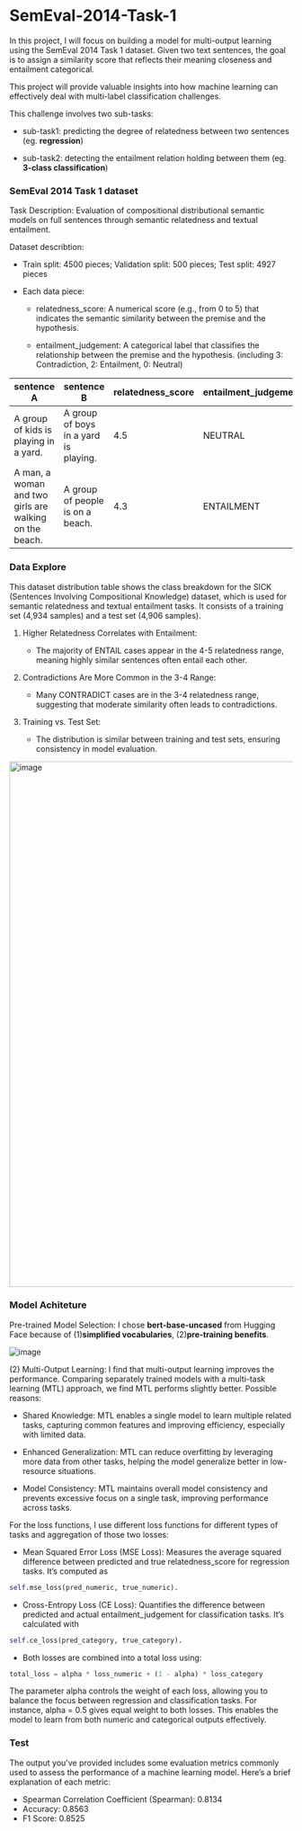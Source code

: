 # SemEval-2014-Task-1
In this project, I will focus on building a model for multi-output learning using the SemEval 2014 Task 1 dataset. Given two text sentences, the goal is to assign a similarity score that reflects their meaning closeness and entailment categorical.

This project will provide valuable insights into how machine learning can effectively deal with multi-label classification challenges.

This challenge involves two sub-tasks:

- sub-task1: predicting the degree of relatedness between two sentences (eg. **regression**)

- sub-task2: detecting the entailment relation holding between them (eg. **3-class classification**)

### SemEval 2014 Task 1 dataset
Task Description: Evaluation of compositional distributional semantic models on full sentences through semantic relatedness and textual entailment.

Dataset describtion: 

- Train split: 4500 pieces; Validation split: 500 pieces; Test split: 4927 pieces

- Each data piece: 
        
    - relatedness_score: A numerical score (e.g., from 0 to 5) that indicates the semantic similarity between the premise and the hypothesis.
        
    - entailment_judgement: A categorical label that classifies the relationship between the premise and the hypothesis. (including 3: Contradiction, 2: Entailment, 0: Neutral)

| sentence A                            | sentence B                            | relatedness_score | entailment_judgement|
| --------------------------------------| ------------------------------------- |-------------------|---------------------|
| A group of kids is playing in a yard.  | A group of boys in a yard is playing.  |       4.5         |       NEUTRAL       |
|A man, a woman and two girls are walking on the beach.| A group of people is on a beach.|4.3|ENTAILMENT|

### Data Explore
This dataset distribution table shows the class breakdown for the SICK (Sentences Involving Compositional Knowledge) dataset, which is used for semantic relatedness and textual entailment tasks. It consists of a training set (4,934 samples) and a test set (4,906 samples).

1. Higher Relatedness Correlates with Entailment:

    - The majority of ENTAIL cases appear in the 4-5 relatedness range, meaning highly similar sentences often entail each other.

2. Contradictions Are More Common in the 3-4 Range:

    - Many CONTRADICT cases are in the 3-4 relatedness range, suggesting that moderate similarity often leads to contradictions.

3. Training vs. Test Set:

    - The distribution is similar between training and test sets, ensuring consistency in model evaluation.

<img width="935" alt="image" src="https://github.com/user-attachments/assets/d6dc80f9-07fa-4389-948a-e64a4171eff1" />

### Model Achiteture

Pre-trained Model Selection: I chose **bert-base-uncased** from Hugging Face because of (1)**simplified vocabularies**, (2)**pre-training benefits**.

![image](https://github.com/user-attachments/assets/7abebb30-cb60-433a-8899-8d8164d1047a)


(2) Multi-Output Learning: I find that multi-output learning improves the performance. Comparing separately trained models with a multi-task learning (MTL) approach, we find MTL performs slightly better. Possible reasons:

- Shared Knowledge: MTL enables a single model to learn multiple related tasks, capturing common features and improving efficiency, especially with limited data.

- Enhanced Generalization: MTL can reduce overfitting by leveraging more data from other tasks, helping the model generalize better in low-resource situations.

- Model Consistency: MTL maintains overall model consistency and prevents excessive focus on a single task, improving performance across tasks.

For the loss functions, I use different loss functions for different types of tasks and aggregation of those two losses: 

- Mean Squared Error Loss (MSE Loss): Measures the average squared difference between predicted and true relatedness_score for regression tasks. It’s computed as 
```python
self.mse_loss(pred_numeric, true_numeric).
```

- Cross-Entropy Loss (CE Loss): Quantifies the difference between predicted and actual entailment_judgement for classification tasks. It’s calculated with
```python
self.ce_loss(pred_category, true_category).
```

- Both losses are combined into a total loss using: 
```python
total_loss = alpha * loss_numeric + (1 - alpha) * loss_category
```

The parameter alpha controls the weight of each loss, allowing you to balance the focus between regression and classification tasks. For instance, alpha = 0.5 gives equal weight to both losses. This enables the model to learn from both numeric and categorical outputs effectively.

### Test
The output you've provided includes some evaluation metrics commonly used to assess the performance of a machine learning model. Here’s a brief explanation of each metric:
- Spearman Correlation Coefficient (Spearman): 0.8134
- Accuracy: 0.8563
- F1 Score: 0.8525

